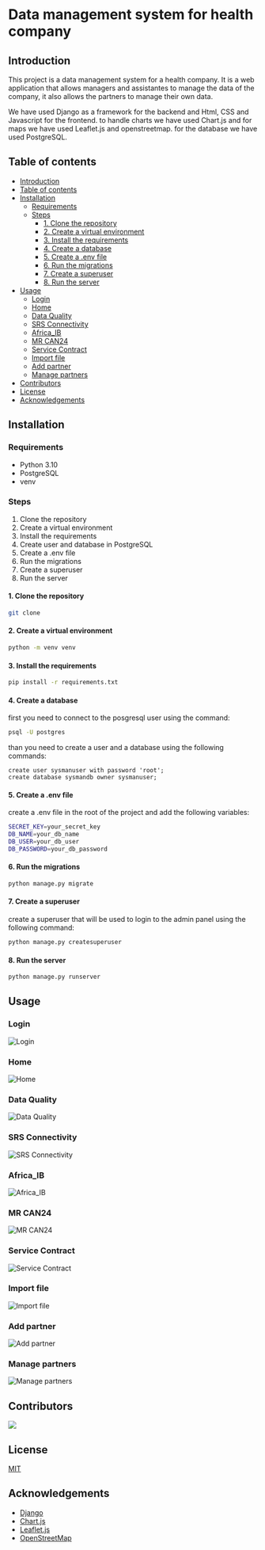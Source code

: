 # Data management system for health company

## Introduction

This project is a data management system for a health company. It is a web application that allows managers and assistantes to manage the data of the company, it also allows the partners to manage their own data.

We have used Django as a framework for the backend and Html, CSS and Javascript for the frontend. to handle charts we have used Chart.js and for maps we have used Leaflet.js and openstreetmap. for the database we have used PostgreSQL.

## Table of contents

- [Introduction](#introduction)
- [Table of contents](#table-of-contents)
- [Installation](#installation)
  - [Requirements](#requirements)
  - [Steps](#steps)
    - [1. Clone the repository](#1-clone-the-repository)
    - [2. Create a virtual environment](#2-create-a-virtual-environment)
    - [3. Install the requirements](#3-install-the-requirements)
    - [4. Create a database](#4-create-a-database)
    - [5. Create a .env file](#5-create-a-env-file)
    - [6. Run the migrations](#6-run-the-migrations)
    - [7. Create a superuser](#7-create-a-superuser)
    - [8. Run the server](#8-run-the-server)
- [Usage](#usage)
  - [Login](#login)
  - [Home](#home)
  - [Data Quality](#data-quality)
  - [SRS Connectivity](#srs-connectivity)
  - [Africa_IB](#africa_ib)
  - [MR CAN24](#mr-can24)
  - [Service Contract](#service-contract)
  - [Import file](#import-file)
  - [Add partner](#add-partner)
  - [Manage partners](#manage-partners)
- [Contributors](#contributors)
- [License](#license)
- [Acknowledgements](#acknowledgements)

## Installation

### Requirements

- Python 3.10
- PostgreSQL
- venv

### Steps

1. Clone the repository
2. Create a virtual environment
3. Install the requirements
4. Create user and database in PostgreSQL
5. Create a .env file
6. Run the migrations
7. Create a superuser
8. Run the server

#### 1. Clone the repository

```bash
git clone
```

#### 2. Create a virtual environment

```bash
python -m venv venv
```

#### 3. Install the requirements

```bash
pip install -r requirements.txt
```

#### 4. Create a database

first you need to connect to the posgresql user using the command:

```bash
psql -U postgres
```

than you need to create a user and a database using the following commands:

```postgresql
create user sysmanuser with password 'root';
create database sysmandb owner sysmanuser;
```

#### 5. Create a .env file

create a .env file in the root of the project and add the following variables:

```bash
SECRET_KEY=your_secret_key
DB_NAME=your_db_name
DB_USER=your_db_user
DB_PASSWORD=your_db_password
```

#### 6. Run the migrations

```bash
python manage.py migrate
```

#### 7. Create a superuser

create a superuser that will be used to login to the admin panel using the following command:

```bash
python manage.py createsuperuser
```

#### 8. Run the server

```bash
python manage.py runserver
```

## Usage

### Login

![Login](./ressources/login.png)

### Home

![Home](./ressources/home.png)

### Data Quality

![Data Quality](./ressources/data_quality.png)

### SRS Connectivity

![SRS Connectivity](./ressources/srs_connectivity.png)

### Africa_IB

![Africa_IB](./ressources/africa_ib.png)

### MR CAN24

![MR CAN24](./ressources/mr_can24.png)

### Service Contract

![Service Contract](./ressources/service_contract.png)

### Import file

![Import file](./ressources/import_file.png)

### Add partner

![Add partner](./ressources/add_partner.png)

### Manage partners

![Manage partners](./ressources/manage_partners.png)

## Contributors

<a href="https://github.com/yassine-san/Siemens_pg/graphs/contributors">
  <img src="https://contrib.rocks/image?repo=yassine-san/Siemens_pg"/>
</a>

## License

[MIT](https://choosealicense.com/licenses/mit/)

## Acknowledgements

- [Django](https://www.djangoproject.com/)
- [Chart.js](https://www.chartjs.org/)
- [Leaflet.js](https://leafletjs.com/)
- [OpenStreetMap](https://www.openstreetmap.org/)

